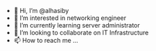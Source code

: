 - 👋 Hi, I’m @alhasiby
- 👀 I’m interested in networking engineer
- 🌱 I’m currently learning server administrator
- 💞️ I’m looking to collaborate on IT Infrastructure
- 📫 How to reach me ...

<!---
alhasiby/alhasiby is a ✨ special ✨ repository because its `README.md` (this file) appears on your GitHub profile.
You can click the Preview link to take a look at your changes.
--->
